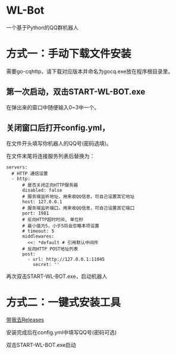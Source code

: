 # WL-Bot
一个基于Python的QQ群机器人

# 方式一：手动下载文件安装

需要go-cqhttp，请下载对应版本并命名为gocq.exe放在程序根目录里。

## 第一次启动，双击START-WL-BOT.exe

在弹出来的窗口中随便输入0~3中一个。

## 关闭窗口后打开config.yml，

在文件开头填写你机器人的QQ号(密码选填)。

在文件末尾将连接服务列表后替换为：

```
servers:
  # HTTP 通信设置
  - http:
      # 是否关闭正向HTTP服务器
      disabled: false
      # 服务端监听地址，用来收QQ信息，可自己设置其它地址
      host: 127.0.0.1
      # 服务端监听端口，用来收QQ信息，可自己设置其它端口
      port: 1981
      # 反向HTTP超时时间, 单位秒
      # 最小值为5，小于5将会忽略本项设置
      # timeout: 5
      middlewares:
        <<: *default # 引用默认中间件
      # 反向HTTP POST地址列表
      post:
        - url: http://127.0.0.1:11045
          secret: ''
```

再次双击START-WL-BOT.exe，启动机器人

# 方式二：一键式安装工具
[带我去Releases](https://github.com/deanqwq233/WL-Bot/releases)

安装完成后在config.yml中填写QQ号(密码可选)

双击START-WL-BOT.exe启动
